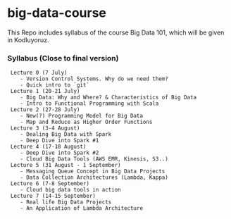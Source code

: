 # big-data-course
This Repo includes syllabus of the course Big Data 101, which will be given in Kodluyoruz.

### Syllabus (Close to final version)
	 Lecture 0 (7 July)
		- Version Control Systems. Why do we need them?
		- Quick intro to `git` 
	 Lecture 1 (20-21 July)
		- Big Data: Why and Where? & Characteristics of Big Data
		- Intro to Functional Programming with Scala
	 Lecture 2 (27-28 July)
		- New(?) Programming Model for Big Data
		- Map and Reduce as Higher Order Functions
	 Lecture 3 (3-4 August)
		- Dealing Big Data with Spark
		- Deep Dive into Spark #1
	 Lecture 4 (17-18 August)
		- Deep Dive into Spark #2
		- Cloud Big Data Tools (AWS EMR, Kinesis, S3..)
	 Lecture 5 (31 August - 1 September)
		- Messaging Queue Concept in Big Data Projects
		- Data Collection Architectures (Lambda, Kappa)
	 Lecture 6 (7-8 September)
		- Cloud big data tools in action
	 Lecture 7 (14-15 September)
		- Real life Big Data Projects
		- An Application of Lambda Architecture		
